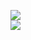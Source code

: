 [![](https://img.shields.io/badge/Made%20With-Github%20Spray-lightgrey.svg?style=for-the-badge&logo=github)](https://github.com/Annihil/github-spray#26388)  
[![](https://i.imgur.com/2DrTn0Z.gif)](https://github.com/Annihil/github-spray)